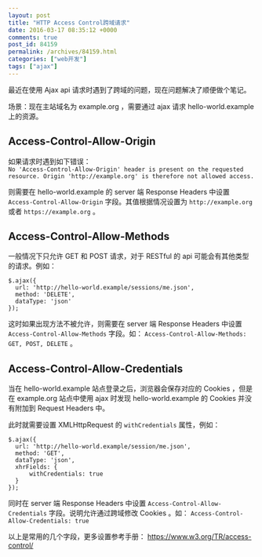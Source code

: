 ```yaml
---
layout: post
title: "HTTP Access Control跨域请求"
date: 2016-03-17 08:35:12 +0000
comments: true
post_id: 84159
permalink: /archives/84159.html
categories: ["web开发"]
tags: ["ajax"]
---
```


最近在使用 Ajax api 请求时遇到了跨域的问题，现在问题解决了顺便做个笔记。  

场景：现在主站域名为 example.org ，需要通过 ajax 请求 hello-world.example 上的资源。

## Access-Control-Allow-Origin

如果请求时遇到如下错误：  
`No 'Access-Control-Allow-Origin' header is present on the requested resource. Origin 'http://example.org' is therefore not allowed access.`

则需要在 hello-world.example 的 server 端 Response Headers 中设置 `Access-Control-Allow-Origin` 字段。其值根据情况设置为 `http://example.org` 或者 `https://example.org` 。

## Access-Control-Allow-Methods

一般情况下只允许 GET 和 POST 请求，对于 RESTful 的 api 可能会有其他类型的请求。例如：

```
$.ajax({
  url: 'http://hello-world.example/sessions/me.json',
  method: 'DELETE',
  dataType: 'json'
});
```

这时如果出现方法不被允许，则需要在 server 端 Response Headers 中设置 `Access-Control-Allow-Methods` 字段。如： `Access-Control-Allow-Methods: GET, POST, DELETE` 。


## Access-Control-Allow-Credentials

当在 hello-world.example 站点登录之后，浏览器会保存对应的 Cookies ，但是在 example.org 站点中使用 ajax 时发现 hello-world.example 的 Cookies 并没有附加到 Request Headers 中。

此时就需要设置 XMLHttpRequest 的 `withCredentials` 属性，例如：

```
$.ajax({
  url: 'http://hello-world.example/session/me.json',
  method: 'GET',
  dataType: 'json',
  xhrFields: {
      withCredentials: true
  }
});
```

同时在 server 端 Response Headers 中设置 `Access-Control-Allow-Credentials` 字段。说明允许通过跨域修改 Cookies 。如： `Access-Control-Allow-Credentials: true`


以上是常用的几个字段，更多设置参考手册： https://www.w3.org/TR/access-control/

